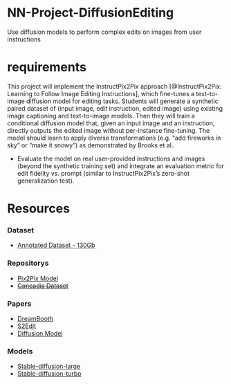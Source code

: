 # NN-Project-DiffusionEditing
Use diffusion models to perform complex edits on images from user instructions

# requirements
This project will implement the InstructPix2Pix approach [@InstructPix2Pix: Learning to Follow Image Editing Instructions], which fine-tunes a text-to-image diffusion model for editing tasks. Students will generate a synthetic paired dataset of (input image, edit instruction, edited image) using existing image captioning and text-to-image models. Then they will train a conditional diffusion model that, given an input image and an instruction, directly outputs the edited image without per-instance fine-tuning. The model should learn to apply diverse transformations (e.g. “add fireworks in sky” or “make it snowy”) as demonstrated by Brooks et al..

* Evaluate the model on real user-provided instructions and images (beyond the synthetic training set) and integrate an evaluation metric for edit fidelity vs. prompt (similar to InstructPix2Pix’s zero-shot generalization test).


# Resources

### Dataset
* [Annotated Dataset - 130Gb](https://huggingface.co/datasets/timbrooks/instructpix2pix-clip-filtered) 
### Repositorys

* [Pix2Pix Model](https://github.com/timothybrooks/instruct-pix2pix?tab=readme-ov-file)
* ~~[Concadia Dataset](https://github.com/elisakreiss/concadia)~~

### Papers

* [DreamBooth](https://arxiv.org/abs/2208.12242)
* [S2Edit](https://arxiv.org/abs/2507.04584)
* [Diffusion Model](https://arxiv.org/abs/2209.00796)

### Models

* [Stable-diffusion-large](stabilityai/stable-diffusion-3.5-large)
* [Stable-diffusion-turbo]()
